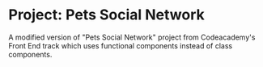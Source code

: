 # Project: Pets Social Network


A modified version of "Pets Social Network" project from Codeacademy's Front End track which uses functional components instead of class components. 
